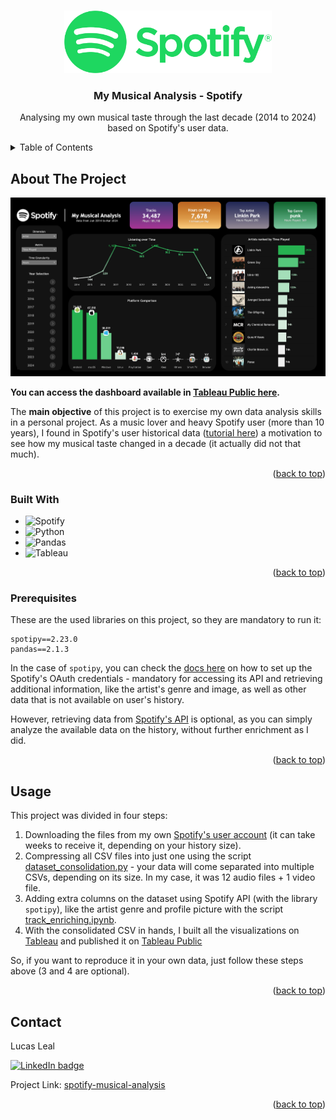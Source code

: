 
<a id="readme-top"></a>

<!-- PROJECT LOGO -->
<br />
<div align="center">
  <a href="https://www.spotify.com">
    <img src="Assets/Spotify_logo_with_text.svg.png" alt="Spotify logo" width="auto" height="100">
  </a>

<h3 align="center">My Musical Analysis - Spotify</h3>

  <p align="center">
    Analysing my own musical taste through the last decade (2014 to 2024) based on Spotify's user data. 
</div>


<!-- TABLE OF CONTENTS -->
<details>
  <summary>Table of Contents</summary>
  <ol>
    <li>
      <a href="#about-the-project">About The Project</a>
      <ul>
        <li><a href="#built-with">Built With</a></li>
        <li><a href="#prerequisites">Prerequisites</a></li>
      </ul>
    </li>
    <li><a href="#usage">Usage</a></li>
    <li><a href="#contact">Contact</a></li>
  </ol>
</details>



<!-- ABOUT THE PROJECT -->
## About The Project

[![Tableau Public screenshot](Dashboard.png)](https://public.tableau.com/views/MySpotifyAnalysis_17393181873530/MySpotifyAnalysis?:language=en-US&:sid=&:redirect=auth&:display_count=n&:origin=viz_share_link)

**You can access the dashboard available in [Tableau Public here](https://public.tableau.com/views/MySpotifyAnalysis_17393181873530/MySpotifyAnalysis?:language=en-US&:sid=&:redirect=auth&:display_count=n&:origin=viz_share_link).**

The **main objective** of this project is to exercise my own data analysis skills in a personal project. As a music lover and heavy Spotify user (more than 10 years), I found in Spotify's user historical data ([tutorial here](https://www.quora.com/How-can-I-download-my-Spotify-data)) a motivation to see how my musical taste changed in a decade (it actually did not that much).

<p align="right">(<a href="#readme-top">back to top</a>)</p>

### Built With

* ![Spotify](https://img.shields.io/badge/Spotify-1ED760?style=for-the-badge&logo=spotify&logoColor=white)
* ![Python](https://img.shields.io/badge/python-3670A0?style=for-the-badge&logo=python&logoColor=ffdd54)
* ![Pandas](https://img.shields.io/badge/pandas-%23150458.svg?style=for-the-badge&logo=pandas&logoColor=white)
* ![Tableau](https://img.shields.io/badge/Tableau-E97627?style=for-the-badge&logo=Tableau&logoColor=white)


<p align="right">(<a href="#readme-top">back to top</a>)</p>

### Prerequisites

These are the used libraries on this project, so they are mandatory to run it:

```
spotipy==2.23.0
pandas==2.1.3
```

In the case of `spotipy`, you can check the [docs here](https://spotipy.readthedocs.io/en/2.25.0/#getting-started) on how to set up the Spotify's OAuth credentials - mandatory for accessing its API and retrieving additional information, like the artist's genre and image, as well as other data that is not available on user's history.

However, retrieving data from [Spotify's API](https://developer.spotify.com/documentation/web-api) is optional, as you can simply analyze the available data on the history, without further enrichment as I did.

<p align="right">(<a href="#readme-top">back to top</a>)</p>

<!-- USAGE EXAMPLES -->
## Usage

This project was divided in four steps:
1. Downloading the files from my own [Spotify's user account](https://www.quora.com/How-can-I-download-my-Spotify-data) (it can take weeks to receive it, depending on your history size).
2. Compressing all CSV files into just one using the script [dataset_consolidation.py](dataset_consolidation.py) - your data will come separated into multiple CSVs, depending on its size. In my case, it was 12 audio files + 1 video file.
3. Adding extra columns on the dataset using Spotify API (with the library `spotipy`), like the artist genre and profile picture with the script [track_enriching.ipynb](track_data_enriching.ipynb).
4. With the consolidated CSV in hands, I built all the visualizations on [Tableau](https://www.tableau.com/) and published it on [Tableau Public](https://public.tableau.com/views/MySpotifyAnalysis_17393181873530/MySpotifyAnalysis?:language=en-US&:sid=&:redirect=auth&:display_count=n&:origin=viz_share_link)

So, if you want to reproduce it in your own data, just follow these steps above (3 and 4 are optional).

<p align="right">(<a href="#readme-top">back to top</a>)</p>

<!-- CONTACT -->
## Contact

Lucas Leal

[![LinkedIn badge](https://img.shields.io/badge/LinkedIn-0077B5?style=for-the-badge&logo=linkedin&logoColor=white)](https://www.linkedin.com/in/lucaslealdasilva/)


Project Link: 
[spotify-musical-analysis](https://github.com/casluleal/spotify-musical-analysis)

<p align="right">(<a href="#readme-top">back to top</a>)</p>

